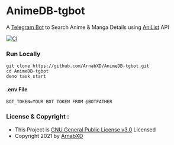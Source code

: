 # AnimeDB-tgbot

A [Telegram Bot](https://telegram.dog/animedb_bot) to Search Anime & Manga
Details using [AniList](https://anilist.co) API

[![CI](https://github.com/ArnabXD/AnimeDB-tgbot/actions/workflows/CI.yml/badge.svg)](https://github.com/ArnabXD/AnimeDB-tgbot/actions/workflows/CI.yml)

### Run Locally

```shell
git clone https://github.com/ArnabXD/AnimeDB-tgbot.git
cd AnimeDB-tgbot
deno task start
```

#### .env File

```
BOT_TOKEN=YOUR BOT TOKEN FROM @BOTFATHER
```

### License & Copyright :

- This Project is
  [GNU General Public License v3.0](https://github.com/ArnabXD/AnimeDB-tgbot/blob/main/LICENSE)
  Licensed
- Copyright 2021 by [ArnabXD](https://telegram.dog/Arnab431)
